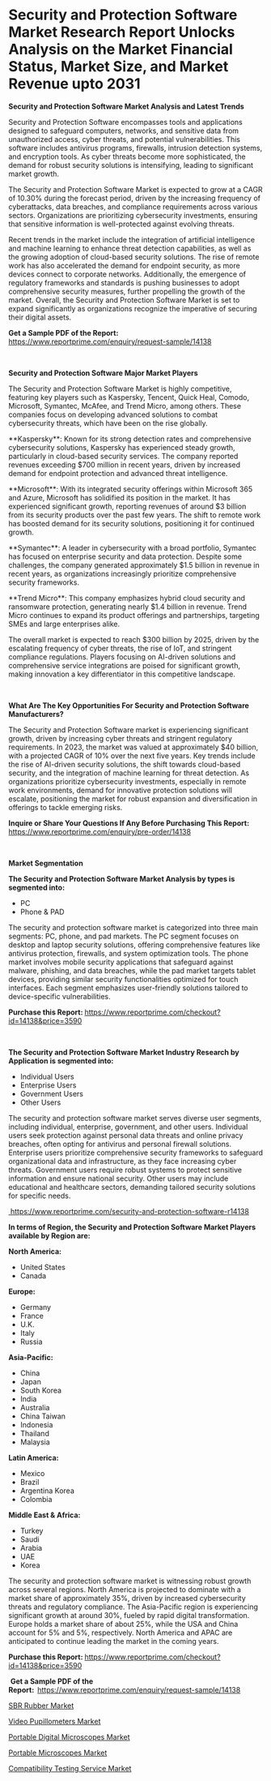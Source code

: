 <p><h1>Security and Protection Software Market Research Report Unlocks Analysis on the Market Financial Status, Market Size, and Market Revenue upto 2031</h1></p><p><strong>Security and Protection Software Market Analysis and Latest Trends</strong></p>
<p><p>Security and Protection Software encompasses tools and applications designed to safeguard computers, networks, and sensitive data from unauthorized access, cyber threats, and potential vulnerabilities. This software includes antivirus programs, firewalls, intrusion detection systems, and encryption tools. As cyber threats become more sophisticated, the demand for robust security solutions is intensifying, leading to significant market growth.</p><p>The Security and Protection Software Market is expected to grow at a CAGR of 10.30% during the forecast period, driven by the increasing frequency of cyberattacks, data breaches, and compliance requirements across various sectors. Organizations are prioritizing cybersecurity investments, ensuring that sensitive information is well-protected against evolving threats.</p><p>Recent trends in the market include the integration of artificial intelligence and machine learning to enhance threat detection capabilities, as well as the growing adoption of cloud-based security solutions. The rise of remote work has also accelerated the demand for endpoint security, as more devices connect to corporate networks. Additionally, the emergence of regulatory frameworks and standards is pushing businesses to adopt comprehensive security measures, further propelling the growth of the market. Overall, the Security and Protection Software Market is set to expand significantly as organizations recognize the imperative of securing their digital assets.</p></p>
<p><strong>Get a Sample PDF of the Report:&nbsp;</strong> <a href="https://www.reportprime.com/enquiry/request-sample/14138?utm_campaign=1091&utm_medium=2&utm_source=Github&utm_content=ia&utm_term=29112024&utm_id=security-and-protection-software">https://www.reportprime.com/enquiry/request-sample/14138</a></p>
<p>&nbsp;</p>
<p><strong>Security and Protection Software Major Market Players</strong></p>
<p><p>The Security and Protection Software Market is highly competitive, featuring key players such as Kaspersky, Tencent, Quick Heal, Comodo, Microsoft, Symantec, McAfee, and Trend Micro, among others. These companies focus on developing advanced solutions to combat cybersecurity threats, which have been on the rise globally.</p><p>**Kaspersky**: Known for its strong detection rates and comprehensive cybersecurity solutions, Kaspersky has experienced steady growth, particularly in cloud-based security services. The company reported revenues exceeding $700 million in recent years, driven by increased demand for endpoint protection and advanced threat intelligence.</p><p>**Microsoft**: With its integrated security offerings within Microsoft 365 and Azure, Microsoft has solidified its position in the market. It has experienced significant growth, reporting revenues of around $3 billion from its security products over the past few years. The shift to remote work has boosted demand for its security solutions, positioning it for continued growth.</p><p>**Symantec**: A leader in cybersecurity with a broad portfolio, Symantec has focused on enterprise security and data protection. Despite some challenges, the company generated approximately $1.5 billion in revenue in recent years, as organizations increasingly prioritize comprehensive security frameworks.</p><p>**Trend Micro**: This company emphasizes hybrid cloud security and ransomware protection, generating nearly $1.4 billion in revenue. Trend Micro continues to expand its product offerings and partnerships, targeting SMEs and large enterprises alike.</p><p>The overall market is expected to reach $300 billion by 2025, driven by the escalating frequency of cyber threats, the rise of IoT, and stringent compliance regulations. Players focusing on AI-driven solutions and comprehensive service integrations are poised for significant growth, making innovation a key differentiator in this competitive landscape.</p></p>
<p>&nbsp;</p>
<p><strong>What Are The Key Opportunities For Security and Protection Software Manufacturers?</strong></p>
<p><p>The Security and Protection Software market is experiencing significant growth, driven by increasing cyber threats and stringent regulatory requirements. In 2023, the market was valued at approximately $40 billion, with a projected CAGR of 10% over the next five years. Key trends include the rise of AI-driven security solutions, the shift towards cloud-based security, and the integration of machine learning for threat detection. As organizations prioritize cybersecurity investments, especially in remote work environments, demand for innovative protection solutions will escalate, positioning the market for robust expansion and diversification in offerings to tackle emerging risks.</p></p>
<p><strong>Inquire or Share Your Questions If Any Before Purchasing This Report:</strong> <a href="https://www.reportprime.com/enquiry/pre-order/14138?utm_campaign=1091&utm_medium=2&utm_source=Github&utm_content=ia&utm_term=29112024&utm_id=security-and-protection-software">https://www.reportprime.com/enquiry/pre-order/14138</a></p>
<p>&nbsp;</p>
<p><strong>Market Segmentation</strong></p>
<p><strong>The Security and Protection Software Market Analysis by types is segmented into:</strong></p>
<p><ul><li>PC</li><li>Phone & PAD</li></ul></p>
<p><p>The security and protection software market is categorized into three main segments: PC, phone, and pad markets. The PC segment focuses on desktop and laptop security solutions, offering comprehensive features like antivirus protection, firewalls, and system optimization tools. The phone market involves mobile security applications that safeguard against malware, phishing, and data breaches, while the pad market targets tablet devices, providing similar security functionalities optimized for touch interfaces. Each segment emphasizes user-friendly solutions tailored to device-specific vulnerabilities.</p></p>
<p><strong>Purchase this Report:&nbsp;</strong><a href="https://www.reportprime.com/checkout?id=14138&price=3590&utm_campaign=1091&utm_medium=2&utm_source=Github&utm_content=ia&utm_term=29112024&utm_id=security-and-protection-software">https://www.reportprime.com/checkout?id=14138&price=3590</a></p>
<p>&nbsp;</p>
<p><strong>The Security and Protection Software Market Industry Research by Application is segmented into:</strong></p>
<p><ul><li>Individual Users</li><li>Enterprise Users</li><li>Government Users</li><li>Other Users</li></ul></p>
<p><p>The security and protection software market serves diverse user segments, including individual, enterprise, government, and other users. Individual users seek protection against personal data threats and online privacy breaches, often opting for antivirus and personal firewall solutions. Enterprise users prioritize comprehensive security frameworks to safeguard organizational data and infrastructure, as they face increasing cyber threats. Government users require robust systems to protect sensitive information and ensure national security. Other users may include educational and healthcare sectors, demanding tailored security solutions for specific needs.</p></p>
<p><a href="https://www.reportprime.com/security-and-protection-software-r14138?utm_campaign=1091&utm_medium=2&utm_source=Github&utm_content=ia&utm_term=29112024&utm_id=security-and-protection-software">&nbsp;https://www.reportprime.com/security-and-protection-software-r14138</a></p>
<p><strong>In terms of Region, the Security and Protection Software Market Players available by Region are:</strong></p>
<p>
    <p> <strong> North America: </strong>
        <ul>
            <li>United States</li>
            <li>Canada</li>
        </ul>
        </p> 
    <p> <strong> Europe: </strong>
        <ul>
            <li>Germany</li>
            <li>France</li>
            <li>U.K.</li>
            <li>Italy</li>
            <li>Russia</li>
        </ul>
        </p> 
    <p> <strong> Asia-Pacific: </strong>
        <ul>
            <li>China</li>
            <li>Japan</li>
            <li>South Korea</li>
            <li>India</li>
            <li>Australia</li>
            <li>China Taiwan</li>
            <li>Indonesia</li>
            <li>Thailand</li>
            <li>Malaysia</li>
        </ul>
        </p> 
    <p> <strong> Latin America: </strong>
        <ul>
            <li>Mexico</li>
            <li>Brazil</li>
            <li>Argentina Korea</li>
            <li>Colombia</li>
        </ul>
        </p> 
    <p> <strong> Middle East & Africa: </strong>
        <ul>
            <li>Turkey</li>
            <li>Saudi</li>
            <li>Arabia</li>
            <li>UAE</li>
            <li>Korea</li>
        </ul>
    </p>
    </p>
<p><p>The security and protection software market is witnessing robust growth across several regions. North America is projected to dominate with a market share of approximately 35%, driven by increased cybersecurity threats and regulatory compliance. The Asia-Pacific region is experiencing significant growth at around 30%, fueled by rapid digital transformation. Europe holds a market share of about 25%, while the USA and China account for 5% and 5%, respectively. North America and APAC are anticipated to continue leading the market in the coming years.</p></p>
<p><strong>Purchase this Report: </strong><a href="https://www.reportprime.com/checkout?id=14138&price=3590&utm_campaign=1091&utm_medium=2&utm_source=Github&utm_content=ia&utm_term=29112024&utm_id=security-and-protection-software">https://www.reportprime.com/checkout?id=14138&price=3590</a></p>
<p>&nbsp;<strong>Get a Sample PDF of the Report:&nbsp;&nbsp;</strong><a href="https://www.reportprime.com/enquiry/request-sample/14138?utm_campaign=1091&utm_medium=2&utm_source=Github&utm_content=ia&utm_term=29112024&utm_id=security-and-protection-software">https://www.reportprime.com/enquiry/request-sample/14138</a></p>
<p><strong></strong></p>
<p><p><a href="https://issuu.com/reportprime-2/docs/sbr-rubber-market-size-2030.pptx?utm_campaign=1091&utm_medium=2&utm_source=Github&utm_content=ia&utm_term=29112024&utm_id=security-and-protection-software">SBR Rubber Market</a></p><p><a href="https://issuu.com/reportprime-2/docs/video-pupillometers-market-size-2030.pptx?utm_campaign=1091&utm_medium=2&utm_source=Github&utm_content=ia&utm_term=29112024&utm_id=security-and-protection-software">Video Pupillometers Market</a></p><p><a href="https://www.linkedin.com/pulse/thorough-examination-size-dynamics-expected-growth-portable-digital-5aavf?utm_campaign=1091&utm_medium=2&utm_source=Github&utm_content=ia&utm_term=29112024&utm_id=security-and-protection-software">Portable Digital Microscopes Market</a></p><p><a href="https://www.linkedin.com/pulse/in-depth-portable-microscopes-market-analysis-examining-growth-shryf?utm_campaign=1091&utm_medium=2&utm_source=Github&utm_content=ia&utm_term=29112024&utm_id=security-and-protection-software">Portable Microscopes Market</a></p><p><a href="https://github.com/MariaWashington76/Market-Research-Report-List-1/blob/main/compatibility-testing-service-market.md?utm_campaign=1091&utm_medium=2&utm_source=Github&utm_content=ia&utm_term=29112024&utm_id=security-and-protection-software">Compatibility Testing Service Market</a></p></p>